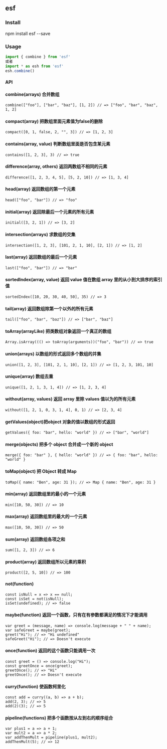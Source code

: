 ## esf


### Install

npm install esf --save

### Usage

```js
import { combine } from 'esf'
或者
import * as esh from 'esf'
esh.combine()
```

#### API

#### combine(arrays) 合并数组
    combine(["foo"], ["bar", "baz"], [1, 2]) // => ["foo", "bar", "baz", 1, 2]

#### compact(array) 把数组里面元素值为false的删除
    compact([0, 1, false, 2, "", 3]) // => [1, 2, 3]

#### contains(array, value) 判断数组里面是否包含某元素
    contains([1, 2, 3], 3) // => true

#### difference(array, others) 返回两数组不相同的元素
    difference([1, 2, 3, 4, 5], [5, 2, 10]) // => [1, 3, 4]

#### head(array) 返回数组的第一个元素
    head(["foo", "bar"]) // => "foo"

#### initial(array) 返回除最后一个元素的所有元素
    initial([3, 2, 1]) // => [3, 2]

#### intersection(arrays) 求数组的交集
    intersection([1, 2, 3], [101, 2, 1, 10], [2, 1]) // => [1, 2]

#### last(array) 返回数组的最后一个元素
    last(["foo", "bar"]) // => "bar"

#### sortedIndex(array, value) 返回 value 值在数组 array 里的从小到大排序的索引值
    sortedIndex([10, 20, 30, 40, 50], 35) // => 3

#### tail(array) 返回数组除第一个以外的所有元素
    tail(["foo", "bar", "baz"]) // => ["bar", "baz"]

#### toArray(arrayLike) 把类数组对象返回一个真正的数组
    Array.isArray((() => toArray(arguments))("foo", "bar")) // => true

#### union(arrays) 以数组的形式返回多个数组的并集
    union([1, 2, 3], [101, 2, 1, 10], [2, 1]) // => [1, 2, 3, 101, 10]

#### unique(array) 数组去重
    unique([1, 2, 1, 3, 1, 4]) // => [1, 2, 3, 4]

#### without(array, values) 返回 array 里除 values 值以为的所有元素
    without([1, 2, 1, 0, 3, 1, 4], 0, 1) // => [2, 3, 4]

#### getValues(object)把object 对象的值以数组的形式返回
    getValues({ foo: "bar", hello: "world" }) // => ["bar", "world"]

#### merge(objects) 把多个 object 合并成一个新的 object
    merge({ foo: "bar" }, { hello: "world" }) // => { foo: "bar", hello: "world" }

#### toMap(object) 把 Object 转成 Map
    toMap({ name: "Ben", age: 31 }); // => Map { name: "Ben", age: 31 }

#### min(array) 返回数组里的最小的一个元素
    min([10, 50, 30]) // => 10

#### max(array) 返回数组里的最大的一个元素
    max([10, 50, 30]) // => 50

#### sum(array) 返回数组各项之和
    sum([1, 2, 3]) // => 6

#### product(array) 返回数组所以元素的乘积
    product([2, 5, 10]) // => 100

#### not(function) 
    const isNull = x => x == null;
    const isSet = not(isNull);
    isSet(undefined); // => false

#### maybe(function) 返回一个函数，只有在有参数都满足的情况下才能调用
    var greet = (message, name) => console.log(message + " " + name);
    var safeGreet = maybe(greet);
    greet("Hi"); // => "Hi undefined"
    safeGreet("Hi"); // => Doesn't execute

#### once(function) 返回的这个函数只能调用一次
    const greet = () => console.log("Hi");
    const greetOnce = once(greet);
    greetOnce(); // => "Hi"
    greetOnce(); // => Doesn't execute

#### curry(function) 使函数柯里化
    const add = curry((a, b) => a + b);
    add(2, 3); // => 5
    add(2)(3); // => 5
 
#### pipeline(functions) 把多个函数按从左到右的顺序组合
    var plus1 = a => a + 1;
    var mult2 = a => a * 2;
    var addThenMult = pipeline(plus1, mult2);
    addThenMult(5); // => 12

